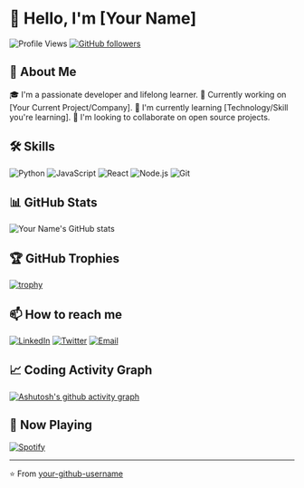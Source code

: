 # 👋 Hello, I'm [Your Name]

![Profile Views](https://komarev.com/ghpvc/?username=v8f&color=blueviolet)
[![GitHub followers](https://img.shields.io/github/followers/your-github-username?label=Follow&style=social)](https://github.com/your-github-username)

## 🚀 About Me

🎓 I'm a passionate developer and lifelong learner.
💼 Currently working on [Your Current Project/Company].
🌱 I'm currently learning [Technology/Skill you're learning].
👯 I'm looking to collaborate on open source projects.

## 🛠 Skills

![Python](https://img.shields.io/badge/-Python-3776AB?style=flat-square&logo=Python&logoColor=white)
![JavaScript](https://img.shields.io/badge/-JavaScript-F7DF1E?style=flat-square&logo=javascript&logoColor=black)
![React](https://img.shields.io/badge/-React-61DAFB?style=flat-square&logo=react&logoColor=black)
![Node.js](https://img.shields.io/badge/-Node.js-339933?style=flat-square&logo=node.js&logoColor=white)
![Git](https://img.shields.io/badge/-Git-F05032?style=flat-square&logo=git&logoColor=white)

## 📊 GitHub Stats

![Your Name's GitHub stats](https://github-readme-stats.vercel.app/api?username=your-github-username&show_icons=true&theme=radical)

## 🏆 GitHub Trophies

[![trophy](https://github-profile-trophy.vercel.app/?username=your-github-username&theme=onedark)](https://github.com/ryo-ma/github-profile-trophy)

## 📫 How to reach me

[![LinkedIn](https://img.shields.io/badge/-LinkedIn-0077B5?style=flat-square&logo=LinkedIn&logoColor=white)](https://www.linkedin.com/in/your-linkedin-profile/)
[![Twitter](https://img.shields.io/badge/-Twitter-1DA1F2?style=flat-square&logo=Twitter&logoColor=white)](https://twitter.com/your-twitter-handle)
[![Email](https://img.shields.io/badge/-Email-D14836?style=flat-square&logo=Gmail&logoColor=white)](mailto:your.email@example.com)

## 📈 Coding Activity Graph

[![Ashutosh's github activity graph](https://github-readme-activity-graph.vercel.app/graph?username=your-github-username&theme=dracula)](https://github.com/ashutosh00710/github-readme-activity-graph)

## 🎵 Now Playing

[![Spotify](https://novatorem-woad-ten.vercel.app/api/spotify)](https://open.spotify.com/user/your-spotify-user-id)

---

⭐️ From [your-github-username](https://github.com/your-github-username)
